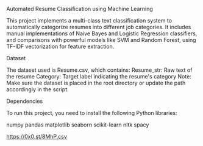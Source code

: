 Automated Resume Classification using Machine Learning

This project implements a multi-class text classification system to automatically categorize resumes into different job categories. It includes manual implementations of Naive Bayes and Logistic Regression classifiers, and comparisons with powerful models like SVM and Random Forest, using TF-IDF vectorization for feature extraction.

Dataset

The dataset used is Resume.csv, which contains:
Resume_str: Raw text of the resume
Category: Target label indicating the resume's category
Note: Make sure the dataset is placed in the root directory or update the path accordingly in the script.

Dependencies

To run this project, you need to install the following Python libraries:

numpy
pandas
matplotlib
seaborn
scikit-learn
nltk
spacy

https://0x0.st/8MhP.csv

